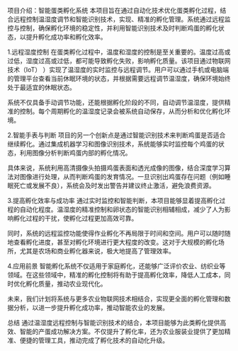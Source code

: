 项目介绍：智能蛋类孵化系统
本项目旨在通过自动化技术优化蛋类孵化过程，结合远程控制温湿度调节和智能识别技术，实现、精准的孵化管理。系统通过远程监控与控制，确保孵化环境的稳定性，并利用智能识别技术及时判断鸡蛋的孵化状态，以提升孵化成功率和孵化效率。

1.远程湿度控制
在蛋类孵化过程中，温度和湿度的控制是至关重要的。温度过高或过低，湿度过高或过低，都可能导致孵化失败，影响孵化质量。该项目通过物联网技术（IoT） ）实现了温湿度的实时监控与远程调节。用户可以通过手机或电脑端的管理平台查看当前休眠环境的状态，并根据需要远程调节温湿度，确保环境始终处于最适宜的休眠状态。

系统不仅具备手动调节功能，还能根据孵化阶段的不同，自动调节温湿度，提供精准的控制。每个周期孵化的温湿度记录会被系统自动保存，从而分析和优化孵化环境。

2.智能手表与判断
项目的另一个创新点是通过智能识别技术来判断鸡蛋是否适合继续孵化。通过集成机器学习和图像识别技术，系统能够实时监控每个鸡蛋的状态，利用图像分析判断鸡蛋内部的孵化情况。

具体来说，系统利用高清摄像头拍摄鸡蛋表面和透光成像的图像，结合深度学习算法对图像进行处理，从而判断鸡蛋的发育情况。一旦识别出鸡蛋存在问题（例如睡眠死亡或发展不良），系统会及时发出警告并建议终止激活，避免浪费资源。

3.提高孵化效率与成功率
通过实时监控和智能判断，本项目能够显着提高孵化过程的自动化程度。温湿度的精准控制和卵状态的智能识别相辅相成，减少了人为影响孵化过程的干扰，使孵化过程更加高效可靠。

同时，系统的远程监控功能使得作业孵化不再局限于时间和空间。用户可以随时随地查看孵化进度，甚至对孵化环境进行更大程度的改变。这对于大规模的孵化场所，尤其是农场和商业孵化器来说，极大地提高了管理效率。

4.应用前景
智能孵化系统不仅适用于家庭孵化，还能够广泛评价农业、纺织业等领域。在这些领域中，精准的孵化控制将有助于提高孵化效率，降低人工成本，同时优化孵化质量，推动农业现代化。

未来，我们计划将系统与更多农业物联网技术相结合，实现更全面的孵化管理和数据分析，以进一步提升孵化成功率，推动智能农业的发展。

总结
通过温湿度远程控制与智能识别技术的结合，本项目能够为此类孵化提供高效、智能的产蛋成功解决方案。不仅提升了孵化率，还为农业服装业提供了更加精准、便捷的管理工具，推动完成了孵化技术的自动化升级。






